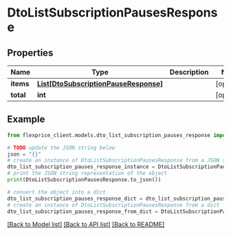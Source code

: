 # DtoListSubscriptionPausesResponse


## Properties

Name | Type | Description | Notes
------------ | ------------- | ------------- | -------------
**items** | [**List[DtoSubscriptionPauseResponse]**](DtoSubscriptionPauseResponse.md) |  | [optional] 
**total** | **int** |  | [optional] 

## Example

```python
from flexprice_client.models.dto_list_subscription_pauses_response import DtoListSubscriptionPausesResponse

# TODO update the JSON string below
json = "{}"
# create an instance of DtoListSubscriptionPausesResponse from a JSON string
dto_list_subscription_pauses_response_instance = DtoListSubscriptionPausesResponse.from_json(json)
# print the JSON string representation of the object
print(DtoListSubscriptionPausesResponse.to_json())

# convert the object into a dict
dto_list_subscription_pauses_response_dict = dto_list_subscription_pauses_response_instance.to_dict()
# create an instance of DtoListSubscriptionPausesResponse from a dict
dto_list_subscription_pauses_response_from_dict = DtoListSubscriptionPausesResponse.from_dict(dto_list_subscription_pauses_response_dict)
```
[[Back to Model list]](../README.md#documentation-for-models) [[Back to API list]](../README.md#documentation-for-api-endpoints) [[Back to README]](../README.md)


